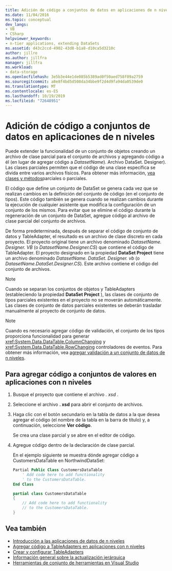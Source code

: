 ```yaml
---
title: Adición de código a conjuntos de datos en aplicaciones de n niveles
ms.date: 11/04/2016
ms.topic: conceptual
dev_langs:
- VB
- CSharp
helpviewer_keywords:
- n-tier applications, extending DataSets
ms.assetid: d43c2ccd-4902-43d8-b1a8-d10ca5d3210c
author: jillre
ms.author: jillfra
manager: jillfra
ms.workload:
- data-storage
ms.openlocfilehash: 3e5b3e44e1de085b5389ad0f50aed758f09a2759
ms.sourcegitcommit: a8e8f4bd5d508da34bbe9f2d4d9fa94da0539de0
ms.translationtype: MT
ms.contentlocale: es-ES
ms.lasthandoff: 10/19/2019
ms.locfileid: "72648951"
---
```

# <a name="add-code-to-datasets-in-n-tier-applications"></a>Adición de código a conjuntos de datos en aplicaciones de n niveles

Puede extender la funcionalidad de un conjunto de objetos creando un archivo de clase parcial para el conjunto de archivos y agregando código a él (en lugar de agregar código a *DatasetName*). Archivo DataSet. Designer). Las clases parciales permiten que el código de una clase específica se divida entre varios archivos físicos. Para obtener más información, [vea](/dotnet/visual-basic/language-reference/modifiers/partial) [clases y métodos](/dotnet/csharp/programming-guide/classes-and-structs/partial-classes-and-methods)parciales o parciales.

El código que define un conjunto de DataSet se genera cada vez que se realizan cambios en la definición del conjunto de código (en el conjunto de tipos). Este código también se genera cuando se realizan cambios durante la ejecución de cualquier asistente que modifica la configuración de un conjunto de los mismos. Para evitar que se elimine el código durante la regeneración de un conjunto de DataSet, agregue código al archivo de clase parcial del conjunto de archivos.

De forma predeterminada, después de separar el código de conjunto de datos y TableAdapter, el resultado es un archivo de clase discreto en cada proyecto. El proyecto original tiene un archivo denominado *DatasetName. Designer. VB* (o *DatasetName.Designer.CS*) que contiene el código de TableAdapter. El proyecto designado en la propiedad **DataSet Project** tiene un archivo denominado *DatasetName. DataSet. Designer. vb* (o *DatasetName.DataSet.Designer.CS*). Este archivo contiene el código del conjunto de archivos.

> [!NOTE]
> Cuando se separan los conjuntos de objetos y TableAdapters (estableciendo la propiedad **DataSet Project** ), las clases de conjunto de tipos parciales existentes en el proyecto no se moverán automáticamente. Las clases de conjunto de datos parciales existentes se deberán trasladar manualmente al proyecto de conjunto de datos.

> [!NOTE]
> Cuando es necesario agregar código de validación, el conjunto de los tipos proporciona funcionalidad para generar <xref:System.Data.DataTable.ColumnChanging> y <xref:System.Data.DataTable.RowChanging> controladores de eventos. Para obtener más información, vea [agregar validación a un conjunto de datos de n niveles](../data-tools/add-validation-to-an-n-tier-dataset.md).

## <a name="to-add-code-to-datasets-in-n-tier-applications"></a>Para agregar código a conjuntos de valores en aplicaciones con n niveles

1. Busque el proyecto que contiene el archivo *. xsd* .

2. Seleccione el archivo **. xsd** para abrir el conjunto de archivos.

3. Haga clic con el botón secundario en la tabla de datos a la que desea agregar el código (el nombre de la tabla en la barra de título) y, a continuación, seleccione **Ver código**.

     Se crea una clase parcial y se abre en el editor de código.

4. Agregue código dentro de la declaración de clase parcial.

     En el ejemplo siguiente se muestra dónde agregar código a CustomersDataTable en NorthwindDataSet:

    ```vb
    Partial Public Class CustomersDataTable
        ' Add code here to add functionality
        ' to the CustomersDataTable.
    End Class
    ```

    ```csharp
    partial class CustomersDataTable
    {
        // Add code here to add functionality
        // to the CustomersDataTable.
    }
    ```

## <a name="see-also"></a>Vea también

- [Introducción a las aplicaciones de datos de n niveles](../data-tools/n-tier-data-applications-overview.md)
- [Agregar código a TableAdapters en aplicaciones con n niveles](../data-tools/add-code-to-tableadapters-in-n-tier-applications.md)
- [Crear y configurar TableAdapters](create-and-configure-tableadapters.md)
- [Información general sobre la actualización jerárquica](hierarchical-update.md)
- [Herramientas de conjunto de herramientas en Visual Studio](../data-tools/dataset-tools-in-visual-studio.md)